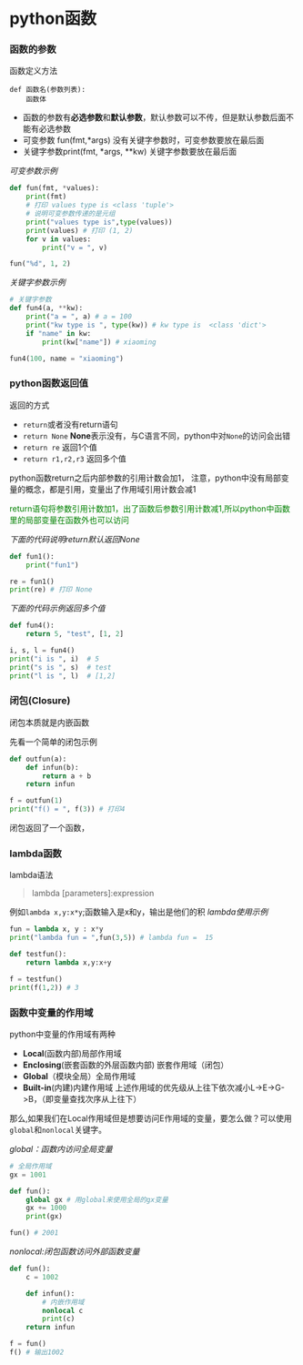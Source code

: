 # python函数
### 函数的参数
函数定义方法
```
def 函数名(参数列表):
    函数体
```

- 函数的参数有**必选参数**和**默认参数**，默认参数可以不传，但是默认参数后面不能有必选参数
- 可变参数 fun(fmt,*args) 没有关键字参数时，可变参数要放在最后面
- 关键字参数print(fmt, \*args, \*\*kw) 关键字参数要放在最后面

*可变参数示例*
```python
def fun(fmt, *values):
    print(fmt)
    # 打印 values type is <class 'tuple'>
    # 说明可变参数传递的是元组
    print("values type is",type(values))
    print(values) # 打印 (1, 2)
    for v in values:
        print("v = ", v)

fun("%d", 1, 2)
```

*关键字参数示例*
```python
# 关键字参数
def fun4(a, **kw):
    print("a = ", a) # a = 100
    print("kw type is ", type(kw)) # kw type is  <class 'dict'>
    if "name" in kw:
        print(kw["name"]) # xiaoming

fun4(100, name = "xiaoming")
```

### python函数返回值
返回的方式
- `return`或者没有return语句
- `return None`  **None**表示没有，与C语言不同，python中对`None`的访问会出错
- `return re`  返回1个值
- `return r1,r2,r3` 返回多个值

python函数return之后内部参数的引用计数会加1，
注意，python中没有局部变量的概念，都是引用，变量出了作用域引用计数会减1

<font color="green">return语句将参数引用计数加1，出了函数后参数引用计数减1,所以python中函数里的局部变量在函数外也可以访问</font>

*下面的代码说明return默认返回None*
```python
def fun1():
    print("fun1")

re = fun1()
print(re) # 打印 None
```

*下面的代码示例返回多个值*
```python
def fun4():
    return 5, "test", [1, 2]

i, s, l = fun4()
print("i is ", i)  # 5
print("s is ", s)  # test
print("l is ", l)  # [1,2]
```

### 闭包(Closure)
闭包本质就是内嵌函数

先看一个简单的闭包示例
```python
def outfun(a):
    def infun(b):
        return a + b
    return infun

f = outfun(1)
print("f() = ", f(3)) # 打印4

```
闭包返回了一个函数，


### lambda函数
lambda语法
>lambda [parameters]:expression

例如`lambda x,y:x*y`;函数输入是x和y，输出是他们的积
*lambda使用示例*
```python
fun = lambda x, y : x*y
print("lambda fun = ",fun(3,5)) # lambda fun =  15

def testfun():
    return lambda x,y:x+y

f = testfun()
print(f(1,2)) # 3
```

### 函数中变量的作用域
python中变量的作用域有两种
- **Local**(函数内部)局部作用域
- **Enclosing**(嵌套函数的外层函数内部) 嵌套作用域（闭包）
- **Global**（模块全局）全局作用域
- **Built-in**(内建)内建作用域
上述作用域的优先级从上往下依次减小L->E->G->B，（即变量查找次序从上往下）

那么,如果我们在Local作用域但是想要访问E作用域的变量，要怎么做？可以使用`global`和`nonlocal`关键字。

*global：函数内访问全局变量*
```python
# 全局作用域
gx = 1001

def fun():
    global gx # 用global来使用全局的gx变量
    gx += 1000
    print(gx)

fun() # 2001
```

*nonlocal:闭包函数访问外部函数变量*
```python
def fun():
    c = 1002

    def infun():
        # 内嵌作用域
        nonlocal c
        print(c)
    return infun

f = fun()
f() # 输出1002
```





